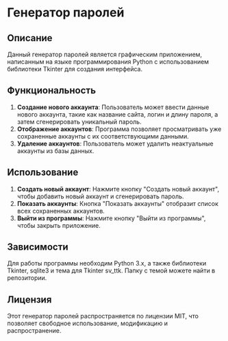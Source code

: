 # Генератор паролей

## Описание
Данный генератор паролей является графическим приложением, написанным на языке программирования Python с использованием библиотеки Tkinter для создания интерфейса.

## Функциональность
1. **Создание нового аккаунта**: Пользователь может ввести данные нового аккаунта, такие как название сайта, логин и длину пароля, а затем сгенерировать уникальный пароль.
2. **Отображение аккаунтов**: Программа позволяет просматривать уже сохраненные аккаунты с их соответствующими данными.
3. **Удаление аккаунтов**: Пользователь может удалить неактуальные аккаунты из базы данных.

## Использование
1. **Создать новый аккаунт**: Нажмите кнопку "Создать новый аккаунт", чтобы добавить новый аккаунт и сгенерировать пароль.
2. **Показать аккаунты**: Кнопка "Показать аккаунты" отобразит список всех сохраненных аккаунтов.
3. **Выйти из программы**: Нажмите кнопку "Выйти из программы", чтобы закрыть приложение.

## Зависимости
Для работы программы необходим Python 3.x, а также библиотеки Tkinter, sqlite3 и тема для Tkinter sv_ttk. Папку с темой можете найти в репозитории.

## Лицензия
Этот генератор паролей распространяется по лицензии MIT, что позволяет свободное использование, модификацию и распространение.

